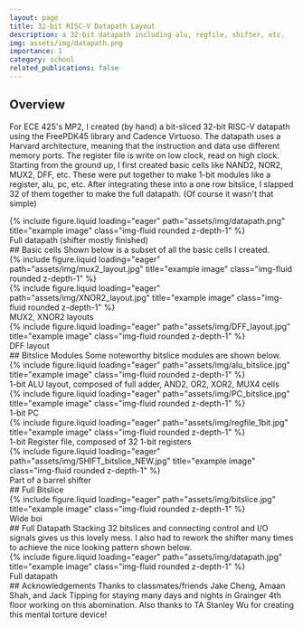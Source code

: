 ```yaml
---
layout: page
title: 32-bit RISC-V Datapath Layout
description: a 32-bit datapath including alu, regfile, shifter, etc.
img: assets/img/datapath.png
importance: 1
category: school
related_publications: false
---
```

## Overview
For ECE 425's MP2, I created (by hand) a bit-sliced 32-bit RISC-V datapath using the FreePDK45 library and Cadence Virtuoso. The datapath uses a Harvard architecture, meaning that the instruction and data use different memory ports. The register file is write on low clock, read on high clock. Starting from the ground up, I first created basic cells like NAND2, NOR2, MUX2, DFF, etc. These were put together to make 1-bit modules like a register, alu, pc, etc. After integrating these into a one row bitslice, I slapped 32 of them together to make the full datapath. (Of course it wasn't that simple)
<div class="row">
    <div class="col-sm mt-3 mt-md-0">
        {% include figure.liquid loading="eager" path="assets/img/datapath.png" title="example image" class="img-fluid rounded z-depth-1" %}
    </div>
</div>
<div class="caption">
    Full datapath (shifter mostly finished)
</div>
## Basic cells
Shown below is a subset of all the basic cells I created.
<div class="row">
    <div class="col-sm mt-3 mt-md-0">
        {% include figure.liquid loading="eager" path="assets/img/mux2_layout.jpg" title="example image" class="img-fluid rounded z-depth-1" %}
    </div>
    <div class="col-sm mt-3 mt-md-0">
        {% include figure.liquid loading="eager" path="assets/img/XNOR2_layout.jpg" title="example image" class="img-fluid rounded z-depth-1" %}
    </div>
</div>
<div class="caption">
    MUX2, XNOR2 layouts
</div>
<div class="row">
    <div class="col-sm mt-3 mt-md-0">
        {% include figure.liquid loading="eager" path="assets/img/DFF_layout.jpg" title="example image" class="img-fluid rounded z-depth-1" %}
    </div>
</div>
<div class="caption">
    DFF layout
</div>
## Bitslice Modules
Some noteworthy bitslice modules are shown below.
<div class="row">
    <div class="col-sm mt-3 mt-md-0">
        {% include figure.liquid loading="eager" path="assets/img/alu_bitslice.jpg" title="example image" class="img-fluid rounded z-depth-1" %}
    </div>
</div>
<div class="caption">
    1-bit ALU layout, composed of full adder, AND2, OR2, XOR2, MUX4 cells
</div>
<div class="row">
    <div class="col-sm mt-3 mt-md-0">
        {% include figure.liquid loading="eager" path="assets/img/PC_bitslice.jpg" title="example image" class="img-fluid rounded z-depth-1" %}
    </div>
</div>
<div class="caption">
    1-bit PC
</div>
<div class="row">
    <div class="col-sm mt-3 mt-md-0">
        {% include figure.liquid loading="eager" path="assets/img/regfile_1bit.jpg" title="example image" class="img-fluid rounded z-depth-1" %}
    </div>
</div>
<div class="caption">
    1-bit Register file, composed of 32 1-bit registers
</div>
<div class="row">
    <div class="col-sm mt-3 mt-md-0">
        {% include figure.liquid loading="eager" path="assets/img/SHIFT_bitslice_NEW.jpg" title="example image" class="img-fluid rounded z-depth-1" %}
    </div>
</div>
<div class="caption">
    Part of a barrel shifter
</div>
## Full Bitslice
<div class="row">
    <div class="col-sm mt-3 mt-md-0">
        {% include figure.liquid loading="eager" path="assets/img/bitslice.jpg" title="example image" class="img-fluid rounded z-depth-1" %}
    </div>
</div>
<div class="caption">
    Wide boi
</div>
## Full Datapath
Stacking 32 bitslices and connecting control and I/O signals gives us this lovely mess. I also had to rework the shifter many times to achieve the nice looking pattern shown below.
<div class="row">
    <div class="col-sm mt-3 mt-md-0">
        {% include figure.liquid loading="eager" path="assets/img/datapath.jpg" title="example image" class="img-fluid rounded z-depth-1" %}
    </div>
</div>
<div class="caption">
    Full datapath
</div>
## Acknowledgements
Thanks to classmates/friends Jake Cheng, Amaan Shah, and Jack Tipping for staying many days and nights in Grainger 4th floor working on this abomination. Also thanks to TA Stanley Wu for creating this mental torture device!


